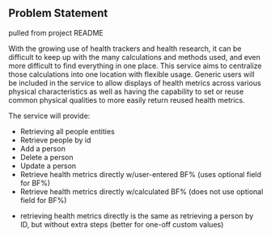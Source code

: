 ## Problem Statement

pulled from project README


With the growing use of health trackers and health research, it can be difficult to keep up with the many calculations and methods
used, and even more difficult to find everything in one place. This service aims to centralize those calculations into one location with flexible usage.
Generic users will be included in the service to allow displays of health metrics across various physical characteristics as well as having the capability
to set or reuse common physical qualities to more easily return reused health metrics.

The service will provide:
- Retrieving all people entities
- Retrieve people by id
- Add a person
- Delete a person
- Update a person
- Retrieve health metrics directly w/user-entered BF% (uses optional field for BF%)
- Retrieve health metrics directly w/calculated BF% (does not use optional field for BF%)

* retrieving health metrics directly is the same as retrieving a person by ID, but without extra steps (better for one-off custom values)
